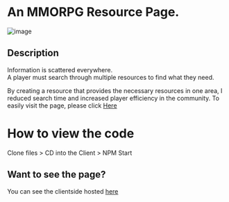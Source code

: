 # An MMORPG Resource Page.
![image](https://user-images.githubusercontent.com/98493892/211601180-c57c7b23-4839-4ab6-8a0b-dee148d7b521.png)


## Description
Information is scattered everywhere.\
A player must search through multiple resources to find what they need.

By creating a resource that provides the necessary resources in one area, I reduced search time and increased player efficiency in the community.
To easily visit the page, please click [Here](https://nguyenvbrc.github.io/OmokPlace/)

# How to view the code
Clone files > CD into the Client > NPM Start

## Want to see the page?
You can see the clientside hosted [here](https://nguyenvbrc.github.io/OmokPlace/)

